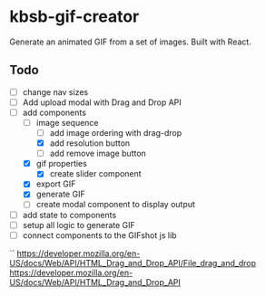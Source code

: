 # kbsb-gif-creator

Generate an animated GIF from a set of images. Built with React.

## Todo

- [ ] change nav sizes
- [ ] Add upload modal with Drag and Drop API
- [ ] add components
    - [ ] image sequence
        + [ ] add image ordering with drag-drop
        + [X] add resolution button
        + [ ] add remove image button
    - [X] gif properties
        + [X] create slider component
    - [X] export GIF
    - [X] generate GIF
    - [ ] create modal component to display output
- [ ] add state to components
- [ ] setup all logic to generate GIF
- [ ] connect components to the GIFshot js lib

``
https://developer.mozilla.org/en-US/docs/Web/API/HTML_Drag_and_Drop_API/File_drag_and_drop
https://developer.mozilla.org/en-US/docs/Web/API/HTML_Drag_and_Drop_API
```

